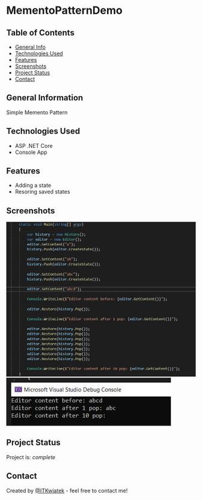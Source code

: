 # MementoPatternDemo

## Table of Contents
* [General Info](#general-information)
* [Technologies Used](#technologies-used)
* [Features](#features)
* [Screenshots](#screenshots)
* [Project Status](#project-status)
* [Contact](#contact)


## General Information
Simple Memento Pattern

## Technologies Used
- ASP .NET Core
- Console App

## Features
- Adding a state
- Resoring saved states

## Screenshots
![code](./MementoPattern/doc/code.png)
![output](./MementoPattern/doc/output.png)


## Project Status
Project is: _complete_ 

## Contact
Created by [@ITKwiatek](https://github.com/ITKwiatek/) - feel free to contact me!

